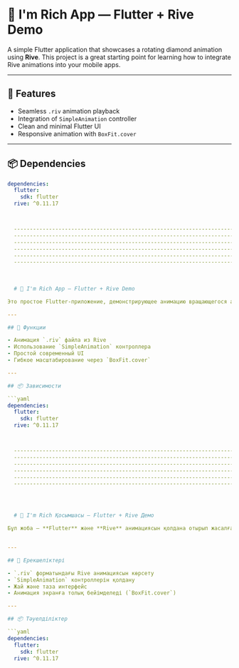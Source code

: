    # 💎 I'm Rich App — Flutter + Rive Demo

A simple Flutter application that showcases a rotating diamond animation using **Rive**. This project is a great starting point for learning how to integrate Rive animations into your mobile apps.

---

## 🚀 Features

- Seamless `.riv` animation playback
- Integration of `SimpleAnimation` controller
- Clean and minimal Flutter UI
- Responsive animation with `BoxFit.cover`

---

## 📦 Dependencies

```yaml
dependencies:
  flutter:
    sdk: flutter
  rive: ^0.11.17



  ------------------------------------------------------------------------------------------------
  ------------------------------------------------------------------------------------------------
  ------------------------------------------------------------------------------------------------
  ------------------------------------------------------------------------------------------------
  ------------------------------------------------------------------------------------------------
  ------------------------------------------------------------------------------------------------
   
  
  
  # 💎 I'm Rich App — Flutter + Rive Demo

Это простое Flutter-приложение, демонстрирующее анимацию вращающегося алмаза с помощью Rive. Отличный стартовый проект для тех, кто хочет освоить работу с Rive-анимациями в мобильной разработке.

---

## 🚀 Функции

- Анимация `.riv` файла из Rive
- Использование `SimpleAnimation` контроллера
- Простой современный UI
- Гибкое масштабирование через `BoxFit.cover`

---

## 📦 Зависимости

```yaml
dependencies:
  flutter:
    sdk: flutter
  rive: ^0.11.17



  ------------------------------------------------------------------------------------------------
  ------------------------------------------------------------------------------------------------
  ------------------------------------------------------------------------------------------------
  ------------------------------------------------------------------------------------------------
  ------------------------------------------------------------------------------------------------
  ------------------------------------------------------------------------------------------------




  # 💎 I'm Rich Қосымшасы — Flutter + Rive Демо

Бұл жоба — **Flutter** және **Rive** анимациясын қолдана отырып жасалған қарапайым мобильді қосымша. Онда жылтырап тұрған **гауһар тас** анимациясы көрсетіледі. Жоба Rive анимацияларын Flutter-ге интеграциялауды үйренуге тамаша бастама болады.


---

## 🚀 Ерекшеліктері

- `.riv` форматындағы Rive анимациясын көрсету
- `SimpleAnimation` контроллерін қолдану
- Жай және таза интерфейс
- Анимация экранға толық бейімделеді (`BoxFit.cover`)

---

## 📦 Тәуелділіктер

```yaml
dependencies:
  flutter:
    sdk: flutter
  rive: ^0.11.17


  